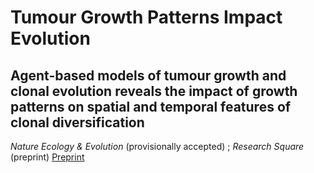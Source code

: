 # Tumour Growth Patterns Impact Evolution

## Agent-based models of tumour growth and clonal evolution reveals the impact of growth patterns on spatial and temporal features of clonal diversification

*Nature Ecology & Evolution* (provisionally accepted) ; *Research Square* (preprint)
[Preprint](10.21203/rs.3.rs-244285/v1 "Preprint on Research Square")


